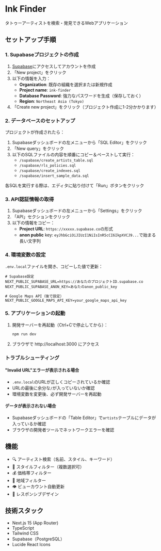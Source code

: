 # Ink Finder

タトゥーアーティストを検索・発見できるWebアプリケーション

## セットアップ手順

### 1. Supabaseプロジェクトの作成

1. [Supabase](https://supabase.com)にアクセスしてアカウントを作成
2. 「New project」をクリック
3. 以下の情報を入力：
   - **Organization**: 既存の組織を選択または新規作成
   - **Project name**: `ink-finder`
   - **Database Password**: 強力なパスワードを生成（保存しておく）
   - **Region**: `Northeast Asia (Tokyo)`
4. 「Create new project」をクリック（プロジェクト作成に1-2分かかります）

### 2. データベースのセットアップ

プロジェクトが作成されたら：

1. Supabaseダッシュボードの左メニューから「SQL Editor」をクリック
2. 「New query」をクリック
3. 以下のSQLファイルの内容を順番にコピー＆ペーストして実行：
   - `/supabase/create_artists_table.sql`
   - `/supabase/rls_policies.sql`
   - `/supabase/create_indexes.sql`
   - `/supabase/insert_sample_data.sql`

各SQLを実行する際は、エディタに貼り付けて「Run」ボタンをクリック

### 3. API認証情報の取得

1. Supabaseダッシュボードの左メニューから「Settings」をクリック
2. 「API」セクションをクリック
3. 以下の情報をコピー：
   - **Project URL**: `https://xxxxx.supabase.co`の形式
   - **anon public** key: `eyJhbGciOiJIUzI1NiIsInR5cCI6IkpXVCJ9...`で始まる長い文字列

### 4. 環境変数の設定

`.env.local`ファイルを開き、コピーした値で更新：

```env
# Supabase設定
NEXT_PUBLIC_SUPABASE_URL=https://あなたのプロジェクトID.supabase.co
NEXT_PUBLIC_SUPABASE_ANON_KEY=あなたのanon_public_key

# Google Maps API（後で設定）
NEXT_PUBLIC_GOOGLE_MAPS_API_KEY=your_google_maps_api_key
```

### 5. アプリケーションの起動

1. 開発サーバーを再起動（Ctrl+Cで停止してから）：
   ```bash
   npm run dev
   ```

2. ブラウザで http://localhost:3000 にアクセス

### トラブルシューティング

#### "Invalid URL"エラーが表示される場合
- `.env.local`のURLが正しくコピーされているか確認
- URLの最後に余分な`/`が入っていないか確認
- 環境変数を変更後、必ず開発サーバーを再起動

#### データが表示されない場合
- Supabaseダッシュボードの「Table Editor」で`artists`テーブルにデータが入っているか確認
- ブラウザの開発者ツールでネットワークエラーを確認

## 機能

- 🔍 アーティスト検索（名前、スタイル、キーワード）
- 🎨 スタイルフィルター（複数選択可）
- 💰 価格帯フィルター
- 📍 地域フィルター
- 👁️ ビューカウント自動更新
- 📱 レスポンシブデザイン

## 技術スタック

- Next.js 15 (App Router)
- TypeScript
- Tailwind CSS
- Supabase（PostgreSQL）
- Lucide React Icons